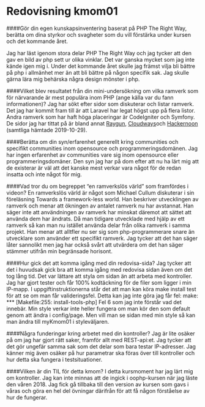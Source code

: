 ---
---
Redovisning kmom01
=========================

####Gör din egen kunskapsinventering baserat på PHP The Right Way, berätta om dina styrkor och svagheter som du vill förstärka under kursen och det kommande året.

Jag har läst igenom stora delar PHP The Right Way och jag tycker att den gav en
bild av php sett ur olika vinklar. Det var ganska mycket som jag inte kände igen
mig i. Under det kommande året skulle jag främst vilja bli bättre på php i allmänhet
mer än att bli bättre på någon specifik sak. Jag skulle gärna lära mig behärska
några design mönster i php.


####Vilket blev resultatet från din mini-undersökning om vilka ramverk som för närvarande är mest populära inom PHP (ange källa var du fann informationen)?
Jag har sökt efter sidor som diskuterar och listar ramverk. Det jag har kommit fram
till är att Laravel har legat högst upp på flera listor. Andra ramverk som har
haft höga placeringar är CodeIgniter och Symfony. De sidor jag har tittat på är
bland annat [Raygun](https://raygun.com/blog/top-php-frameworks/),
[Cloudways](https://www.cloudways.com/blog/best-php-frameworks/)och
 [Hackernoon](https:hackernoon.com/top-8-php-frameworks-in-2019-b6be163605c8/) (samtliga hämtade 2019-10-29).

####Berätta om din syn/erfarenhet generellt kring communities och specifikt communities inom opensource och programmeringsdomänen.
Jag har ingen erfarenhet av communities vare sig inom opensource eller programmeringsdomäner.
Den syn jag har på dom efter att nu ha lärt mig att de existerar är väl att det kanske
mest verkar vara något för de redan insatta och inte något för mig.

####Vad tror du om begreppet “en ramverkslös värld” som framfördes i videon?
En ramverkslös värld är något som Michael Cullum diskuterar i sin föreläsning
Towards a framework-less world. Han beskriver utvecklingen av ramverk och menar
att ökningen av antalet ramverk nu har avstannat. Han säger inte att användningen
av ramverk har minskat däremot att sättet att använda dem har ändrats. Då man
tidigare utvecklade med hjälp av ett ramverk så kan man nu istället använda delar
från olika ramverk i samma projekt. Han menar att alltfler nu ser sig som
php-programmerare snare än utvecklare som använder ett specifikt ramverk.
Jag tycker att det han säger låter sannolikt men jag har också svårt att
utvärdera om det han säger stämmer utifrån min begränsade horisont.

####Hur gick det att komma igång med din redovisa-sida?
Jag tycker att det i huvudsak gick bra att komma igång med redovisa sidan även om
det tog lång tid. Det var lättare att styla om sidan än att arbeta med kontroller.
Jag har gjort tester och får 100% kodtäckning för de filer som ligger i min IP-mapp.
I uppgiftinstruktionerna står det att man kan köra make install test för att se
om man får valideringsfel. Detta kan jag inte göra jag får fel:
 make: *** [Makefile:255: install-tools-php] Fel 6 som jag inte förstår vad det innebär.
Min style verkar inte heller fungera om man kör den som default genom att ändra i config/page. 
Men vill man se sidan med min style så kan man ändra till myKmom01 i styleväljaren.

####Några funderingar kring arbetet med din kontroller?
Jag är lite osäker på om jag har gjort rätt saker, framför allt med REST-api:et.
Jag tycker att det gör ungefär samma sak som det delar som bara testar IP-adresser.
Jag känner mig även osäker på hur parametrar ska föras över till kontroller och
hur detta ska fungera i testsituationer.

####Vilken är din TIL för detta kmom?
I detta kursmoment har jag lärt mig om kontroller. Jag kan inte minnas att de
ingick i oophp-kursen när jag läste den våren 2018. Jag fick gå tillbaka till
den version av kursen som gavs i våras och göra en hel del övningar därifrån för
att få någon förståelse av hur de fungerar.
